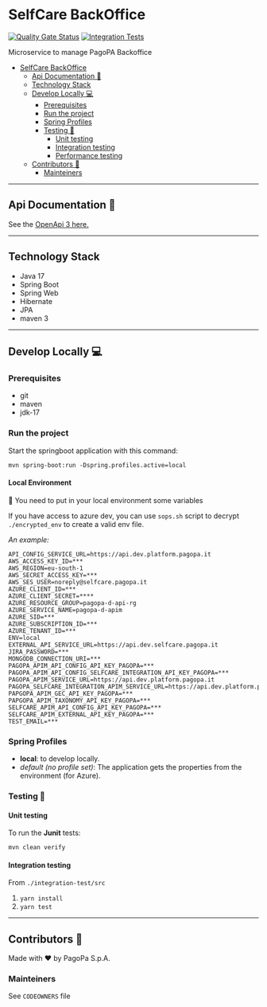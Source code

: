 # SelfCare BackOffice

[![Quality Gate Status](https://sonarcloud.io/api/project_badges/measure?project=pagopa_pagopa-selfcare-ms-backoffice-backend&metric=alert_status)](https://sonarcloud.io/dashboard?id=pagopa_pagopa-selfcare-ms-backoffice-backend)
[![Integration Tests](https://github.com/pagopa/pagopa-selfcare-frontend/actions/workflows/integration_test.yml/badge.svg?branch=main)](https://github.com/pagopa/pagopa-selfcare-frontend/actions/workflows/integration_test.yml)

Microservice to manage PagoPA Backoffice

- [SelfCare BackOffice](#selfcare-backoffice)
    * [Api Documentation 📖](#api-documentation---)
    * [Technology Stack](#technology-stack)
    * [Develop Locally 💻](#develop-locally---)
        + [Prerequisites](#prerequisites-1)
        + [Run the project](#run-the-project)
        + [Spring Profiles](#spring-profiles)
        + [Testing 🧪](#testing---)
            - [Unit testing](#unit-testing)
            - [Integration testing](#integration-testing)
            - [Performance testing](#performance-testing)
    * [Contributors 👥](#contributors---)
        + [Mainteiners](#mainteiners)

---

## Api Documentation 📖

See
the [OpenApi 3 here.](https://editor.swagger.io/?url=https://raw.githubusercontent.com/pagopa/pagopa-selfcare-ms-backoffice-backend/main/openapi/openapi.json)

---

## Technology Stack

- Java 17
- Spring Boot
- Spring Web
- Hibernate
- JPA
- maven 3

---

## Develop Locally 💻

### Prerequisites

- git
- maven
- jdk-17

### Run the project

Start the springboot application with this command:

`mvn spring-boot:run -Dspring.profiles.active=local`

#### Local Environment

👀 You need to put in your local environment some variables

If you have access to azure dev, you can use `sops.sh` script to decrypt `./encrypted_env` to create a valid env file.

_An example:_

```
API_CONFIG_SERVICE_URL=https://api.dev.platform.pagopa.it
AWS_ACCESS_KEY_ID=***
AWS_REGION=eu-south-1
AWS_SECRET_ACCESS_KEY=***
AWS_SES_USER=noreply@selfcare.pagopa.it
AZURE_CLIENT_ID=***
AZURE_CLIENT_SECRET=****
AZURE_RESOURCE_GROUP=pagopa-d-api-rg
AZURE_SERVICE_NAME=pagopa-d-apim
AZURE_SID=***
AZURE_SUBSCRIPTION_ID=***
AZURE_TENANT_ID=***
ENV=local
EXTERNAL_API_SERVICE_URL=https://api.dev.selfcare.pagopa.it
JIRA_PASSWORD=***
MONGODB_CONNECTION_URI=***
PAGOPA_APIM_API_CONFIG_API_KEY_PAGOPA=***
PAGOPA_APIM_API_CONFIG_SELFCARE_INTEGRATION_API_KEY_PAGOPA=***
PAGOPA_APIM_SERVICE_URL=https://api.dev.platform.pagopa.it
PAGOPA_SELFCARE_INTEGRATION_APIM_SERVICE_URL=https://api.dev.platform.pagopa.it
PAPGOPA_APIM_GEC_API_KEY_PAGOPA=***
PAPGOPA_APIM_TAXONOMY_API_KEY_PAGOPA=***
SELFCARE_APIM_API_CONFIG_API_KEY_PAGOPA=***
SELFCARE_APIM_EXTERNAL_API_KEY_PAGOPA=***
TEST_EMAIL=***
```

### Spring Profiles

- **local**: to develop locally.
- _default (no profile set)_: The application gets the properties from the environment (for Azure).

### Testing 🧪

#### Unit testing

To run the **Junit** tests:

`mvn clean verify`

#### Integration testing

From `./integration-test/src`

1. `yarn install`
2. `yarn test`

---

## Contributors 👥

Made with ❤️ by PagoPa S.p.A.

### Mainteiners

See `CODEOWNERS` file
